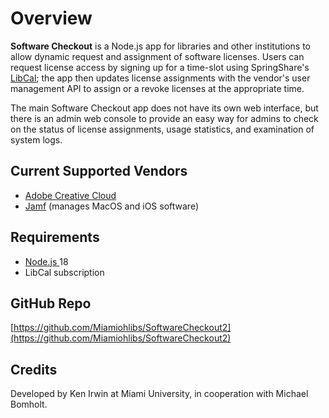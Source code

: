 # Overview

**Software Checkout** is a Node.js app for libraries and other institutions to allow dynamic request and assignment of software licenses. Users can request license access by signing up for a time-slot using SpringShare's [LibCal](https://www.springshare.com/libcal/); the app then updates license assignments with the vendor's user management API to assign or a revoke licenses at the appropriate time.

The main Software Checkout app does not have its own web interface, but there is an admin web console to provide an easy way for admins to check on the status of license assignments, usage statistics, and examination of system logs.

## Current Supported Vendors

* [Adobe Creative Cloud](https://www.adobe.com/creativecloud.html)
* [Jamf](https://www.jamf.com/) (manages MacOS and iOS software)

## Requirements

* [Node.js ](https://nodejs.org/en/about)18
* LibCal subscription

## GitHub Repo

[https://github.com/Miamiohlibs/SoftwareCheckout2](https://github.com/Miamiohlibs/SoftwareCheckout2)

## Credits

Developed by Ken Irwin at Miami University, in cooperation with Michael Bomholt.
